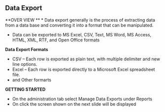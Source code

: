 ## Data Export 
**OVER VIEW **
* 
Data export generally is the process of  extracting data from a data base and converting it into a format that can be manipulated.
* Data can be exported to MS Excel, CSV, Text, MS Word, MS Access, HTML, XML, RTF, and Open Office formats 

**Data Export Formats**

* CSV – Each row is exported as plain text, with multiple delimiter and new line options. 
* Excel – Each row is exported directly to a Microsoft Excel spreadsheet file. 
* and Other formarts 

**GETTING STARTED**
* On the administration tab  select  Manage Data Exports  under Reports
* On click the screen shown on the next slide will be displayed





